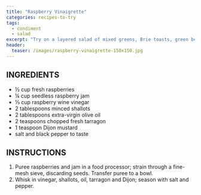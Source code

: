 ```yaml
---
title: "Raspberry Vinaigrette"
categories: recipes-to-try
tags: 
  - condiment
  - salad
excerpt: "Try on a layered salad of mixed greens, Brie toasts, green beans, raspberries, and sliced grilled chicken." 
header:
  teaser: /images/raspberry-vinaigrette-150x150.jpg
---
```


## INGREDIENTS
* ½ cup fresh raspberries
* ¼ cup seedless raspberry jam
* ⅓ cup raspberry wine vinegar
* 2 tablespoons minced shallots
* 2 tablespoons extra-virgin olive oil
* 2 teaspoons chopped fresh tarragon
* 1 teaspoon Dijon mustard
* salt and black pepper to taste

## INSTRUCTIONS
1. Puree raspberries and jam in a food processor; strain through a fine-mesh sieve, discarding seeds. Transfer puree to a bowl.
2. Whisk in vinegar, shallots, oil, tarragon and Dijon; season with salt and pepper.
